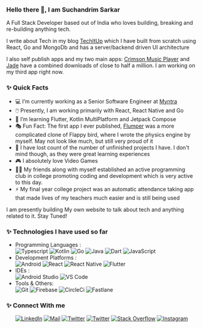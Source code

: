 ### Hello there 👋, I am Suchandrim Sarkar
A Full Stack Developer based out of India who loves building, breaking and re-building anything tech.

I write about Tech in my blog [TechItUp](https://techitup.io/) which I have built from scratch using React, Go and MongoDb and has a server/backend driven UI architecture 

I also self publish apps and my two main apps: [Crimson Music Player](https://play.google.com/store/apps/details?id=com.crimson.musicplayer) and [Jade](https://play.google.com/store/apps/details?id=com.crimson.jade) have a combined downloads of close to half a million. I am working on my third app right now.

### ✨ Quick Facts

- 💻 I’m currently working as a Senior Software Engineer at [Myntra](https://www.myntra.com/)
- 🖱️ Presently, I am working primarily with React, React Native and Go
- 🌱 I’m learning Flutter, Kotlin MultiPlatform and Jetpack Compose 
- 🎭 Fun Fact: The first app I ever published, [Flumper](https://apkcombo.com/flumper/com.dodo.Flumper/) was a more complicated clone of Flappy bird, where I wrote the physics engine by myself. May not look like much, but still very proud of it
- 👀 I have lost count of the number of unfinished projects I have. I don't mind though, as they were great learning experiences
- 🎮 I absolutely love Video Games
- 👨‍💻 My friends along with myself established an active programming club in college promoting coding and development which is very active to this day.
- ⚡ My final year college project was an automatic attendance taking app that made lives of my teachers much easier and is still being used

I am presently building My own website to talk about tech and anything related to it. Stay Tuned!


### ✨ Technologies I have used so far

- Programming Languages : <br />
   ![Typescript](https://img.shields.io/badge/-TypeScript-eee?style=flat-square&logo=typescript)
   ![Kotlin](https://img.shields.io/badge/-Kotlin-eee?style=flat-square&logo=kotlin)
   ![Go](https://img.shields.io/badge/-Go-eee?style=flat-square&logo=go)
   ![Java](https://img.shields.io/badge/-Java-eee?style=flat-square&logo=Java&logoColor=007396)
   ![Dart](https://img.shields.io/badge/-Dart-eee?style=flat-square&logo=dart&logoColor=0175C2)
   ![JavaScript](https://img.shields.io/badge/-JavaScript-eee?style=flat-square&logo=javascript)
- Development Platforms : <br />
   ![Android](https://img.shields.io/badge/-Android-eee?style=flat-square&logo=android)
   ![React](https://img.shields.io/badge/-React-eee?style=flat-square&logo=react)
   ![React Native](https://img.shields.io/badge/-React%20Native-eee?style=flat-square&logo=react)
   ![Flutter](https://img.shields.io/badge/-Flutter-eee?style=flat-square&logo=flutter&logoColor=02569B)
- IDEs : <br />
   ![Android Studio](https://img.shields.io/badge/-Android%20Studio-eee?style=flat-square&logo=android%20studio)
   ![VS Code](http://img.shields.io/badge/-VS%20Code-eee?style=flat-square&logo=visual-studio-code&logoColor=007ACC)
- Tools & Others: <br />
   ![Git](http://img.shields.io/badge/-Git-eee?style=flat-square&logo=git&logoColor=F05032)
   ![Firebase](https://img.shields.io/badge/-Firebase-EEE?style=flat-square&logo=firebase&logoColor=FFCA28)
   ![CircleCi](https://img.shields.io/badge/-CircleCi-eee?style=flat-square&logo=circleci&logoColor=343434)
   ![Fastlane](https://img.shields.io/badge/-Fastlane-eee?style=flat-square&logo=fastlane)
   
### ✨ Connect With me

<p align="center">
  <a href="https://www.linkedin.com/in/suchandrim-sarkar-78b6a0b0/"><img alt="LinkedIn" title="LinkedIn" src="https://img.shields.io/badge/-LinkedIn-0A66C2?style=for-the-badge&logo=linkedin&logoColor=white"/></a>
  <a href="mailto:suchandrim.sarkar@gmail.com"><img alt="Mail" title="Mail" src="https://img.shields.io/badge/-mail-EA4335?style=for-the-badge&logo=gmail&logoColor=white"/></a>
    <a href="https://medium.com/@suchandrimsarkar"><img alt="Twitter" title="Medium" src="https://img.shields.io/badge/-Medium-black?style=for-the-badge&logo=medium&logoColor=white"/></a>
  <a href="https://twitter.com/Suchandrim"><img alt="Twitter" title="Twitter" src="https://img.shields.io/badge/-Twitter-1DA1F2?style=for-the-badge&logo=twitter&logoColor=white"/></a>
  <a href="https://stackoverflow.com/users/2686951/sucho"><img alt="Stack Overflow" title="Stack Overflow" src="https://img.shields.io/badge/-stack%20overflow-F58025?style=for-the-badge&logo=stack%20overflow&logoColor=white"></a>
  <a href="https://www.instagram.com/sucho94/"><img alt="Instagram" title="Instagram" src="https://img.shields.io/badge/-Instagram-E4405F?style=for-the-badge&logo=instagram&logoColor=white"/></a>
</p>
